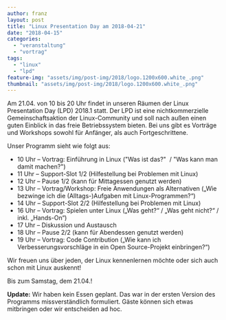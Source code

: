 ```yaml
---
author: franz
layout: post
title: "Linux Presentation Day am 2018-04-21"
date: "2018-04-15"
categories: 
  - "veranstaltung"
  - "vortrag"
tags: 
  - "linux"
  - "lpd"
feature-img: "assets/img/post-img/2018/logo.1200x600.white_.png"
thumbnail: "assets/img/post-img/2018/logo.1200x600.white_.png"
---
```


Am 21.04. von 10 bis 20 Uhr findet in unseren Räumen der Linux Presentation Day (LPD) 2018.1 statt. Der LPD ist eine nichtkommerzielle Gemeinschaftsaktion der Linux-Community und soll nach außen einen guten Einblick in das freie Betriebssystem bieten. Bei uns gibt es Vorträge und Workshops sowohl für Anfänger, als auch Fortgeschrittene.

Unser Programm sieht wie folgt aus:

- 10 Uhr – Vortrag: Einführung in Linux ("Was ist das?"  / "Was kann man damit machen?")
- 11 Uhr – Support-Slot 1/2 (Hilfestellung bei Problemen mit Linux)
- 12 Uhr – Pause 1/2 (kann für Mittagessen genutzt werden)
- 13 Uhr – Vortrag/Workshop: Freie Anwendungen als Alternativen („Wie bezwinge ich die (Alltags-)Aufgaben mit Linux-Programmen?“)
- 14 Uhr – Support-Slot 2/2 (Hilfestellung bei Problemen mit Linux)
- 16 Uhr – Vortrag: Spielen unter Linux („Was geht?“ / „Was geht nicht?“ / inkl. „Hands-On“)
- 17 Uhr – Diskussion und Austausch
- 18 Uhr – Pause 2/2 (kann für Abendessen genutzt werden)
- 19 Uhr – Vortrag: Code Contribution („Wie kann ich Verbesserungsvorschläge in ein Open Source-Projekt einbringen?“)

Wir freuen uns über jeden, der Linux kennenlernen möchte oder sich auch schon mit Linux auskennt!

Bis zum Samstag, dem 21.04.!

**Update:** Wir haben kein Essen geplant. Das war in der ersten Version des Programms missverständlich formuliert. Gäste können sich etwas mitbringen oder wir entscheiden ad hoc.
